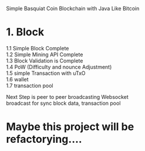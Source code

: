 Simple Basquiat Coin Blockchain with Java Like Bitcoin

# 1. Block
  1.1 Simple Block Complete    
  1.2 Simple Mining API Complete    
  1.3 Block Validation is Complete    
  1.4 PoW (Difficulty and nounce Adjustment)    
  1.5 simple Transaction with uTxO    
  1.6 wallet    
  1.7 transaction pool    
  
  Next Step is peer to peer broadcasting Websocket    
  broadcast for sync block data, transaction pool    
  
# Maybe this project will be refactorying....  
  